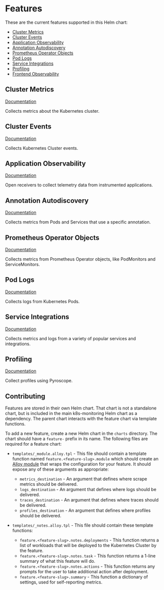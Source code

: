 # Features

These are the current features supported in this Helm chart:

-   [Cluster Metrics](#cluster-metrics)
-   [Cluster Events](#cluster-events)
-   [Application Observability](#application-observability)
-   [Annotation Autodiscovery](#annotation-autodiscovery)
-   [Prometheus Operator Objects](#prometheus-operator-objects)
-   [Pod Logs](#pod-logs)
-   [Service Integrations](#service-integrations)
-   [Profiling](#profiling)
-   [Frontend Observability](#frontend-observability)

## Cluster Metrics

[Documentation](https://github.com/grafana/k8s-monitoring-helm/tree/main/charts/feature-cluster-metrics)

Collects metrics about the Kubernetes cluster.

## Cluster Events

[Documentation](https://github.com/grafana/k8s-monitoring-helm/tree/main/charts/feature-cluster-events)

Collects Kubernetes Cluster events.

## Application Observability

[Documentation](https://github.com/grafana/k8s-monitoring-helm/tree/main/charts/feature-application-observability)

Open receivers to collect telemetry data from instrumented applications.

## Annotation Autodiscovery

[Documentation](https://github.com/grafana/k8s-monitoring-helm/tree/main/charts/feature-annotation-autodiscovery)

Collects metrics from Pods and Services that use a specific annotation.

## Prometheus Operator Objects

[Documentation](https://github.com/grafana/k8s-monitoring-helm/tree/main/charts/feature-prometheus-operator-objects)

Collects metrics from Prometheus Operator objects, like PodMonitors and ServiceMonitors.

## Pod Logs

[Documentation](https://github.com/grafana/k8s-monitoring-helm/tree/main/charts/feature-pod-logs)

Collects logs from Kubernetes Pods.

## Service Integrations

[Documentation](https://github.com/grafana/k8s-monitoring-helm/tree/main/charts/feature-integrations)

Collects metrics and logs from a variety of popular services and integrations.

## Profiling

[Documentation](https://github.com/grafana/k8s-monitoring-helm/tree/main/charts/feature-profiling)

Collect profiles using Pyroscope.

## Contributing

Features are stored in their own Helm chart. That chart is not a standalone chart, but is included in the main
k8s-monitoring Helm chart as a dependency. The parent chart interacts with the feature chart via template functions.

To add a new feature, create a new Helm chart in the `charts` directory. The chart should have a `feature-` prefix in
its name. The following files are required for a feature chart:

-   `templates/_module.alloy.tpl` - This file should contain a template function named
    `feature.<feature-slug>.module` which should create an [Alloy module](https://grafana.com/docs/alloy/latest/get-started/modules/)
    that wraps the configuration for your feature. It should expose any of these arguments as appropriate:
    -   `metrics_destination` - An argument that defines where scrape metrics should be delivered.
    -   `logs_destination` - An argument that defines where logs should be delivered.
    -   `traces_destination` - An argument that defines where traces should be delivered.
    -   `profiles_destination` - An argument that defines where profiles should be delivered.

-   `templates/_notes.alloy.tpl` - This file should contain these template functions:
    -   `feature.<feature-slug>.notes.deployments` - This function returns a list of workloads that will be
    deployed to the Kubernetes Cluster by the feature.
    -   `feature.<feature-slug>.notes.task` - This function returns a 1-line summary of what this feature will do.
    -   `feature.<feature-slug>.notes.actions` - This function returns any prompts for the user to take additional
        action after deployment.
    -   `feature.<feature-slug>.summary` - This function a dictionary of settings, used for self-reporting metrics.
